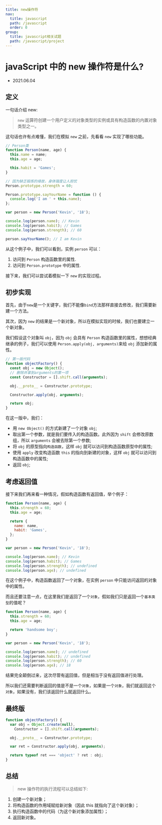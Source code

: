 ```yaml
---
title: new操作符
nav:
  title: javascript
  path: /javascript
  order: 0
group:
  title: javascript相关试题
  path: /javascript/project
---
```


# javaScript 中的 new 操作符是什么?

- 2021.06.04

## 定义

一句话介绍 new:

> `new` 运算符创建一个用户定义的对象类型的实例或具有构造函数的内置对象类型之一。

这句话也许有点难懂，我们在模拟 `new` 之前，先看看 `new` 实现了哪些功能。

```js
// Person类
function Person(name, age) {
  this.name = name;
  this.age = age;

  this.habit = 'Games';
}

// 因为缺乏锻炼的缘故，身体强度让人担忧
Person.prototype.strength = 60;

Person.prototype.sayYourName = function () {
  console.log('I am ' + this.name);
};

var person = new Person('Kevin', '18');

console.log(person.name); // Kevin
console.log(person.habit); // Games
console.log(person.strength); // 60

person.sayYourName(); // I am Kevin
```

从这个例子中，我们可以看到，实例 `person` 可以：

1. 访问到 `Person` 构造函数里的属性.
2. 访问到 `Person.prototype` 中的属性.

接下来，我们可以尝试着模拟一下 `new` 的实现过程。

## 初步实现

首先，由于`new`是一个关键字，我们不能像`bind`方法那样直接去修改，我们需要新建一个方法。

其次，因为 `new` 的结果是一个新对象，所以在模拟实现的时候，我们也要建立一个新对象。

我们假设这个对象叫 `obj`，因为 `obj` 会具有 `Person` 构造函数里的属性，想想经典继承的例子，我们可以使用 `Person.apply(obj, arguments)`来给 `obj` 添加新的属性。

```js
// 第一版代码
function objectFactory() {
  const obj = new Object();
  // 删除并拿到arguments的第一项
  const Constructor = [].shift.call(arguments);

  obj.__proto__ = Constructor.prototype;

  Constructor.apply(obj, arguments);

  return obj;
}
```

在这一版中，我们：

- 用 `new Object()` 的方式新建了一个对象 `obj`;
- 取出第一个参数，就是我们要传入的构造函数。此外因为 `shift` 会修改原数组，所以 `arguments` 会被去除第一个参数;
- 将 `obj` 的原型指向`构造函数`，这样 `obj` 就可以访问到构造函数原型中的属性;
- 使用 `apply` 改变构造函数 `this` 的指向到新建的对象，这样 `obj` 就可以访问到构造函数中的属性;
- 返回 `obj`;

## 考虑返回值

接下来我们再来看一种情况，假如构造函数有返回值，举个例子：

```js
function Person(name, age) {
  this.strength = 60;
  this.age = age;

  return {
    name: name,
    habit: 'Games',
  };
}

var person = new Person('Kevin', '18');

console.log(person.name); // Kevin
console.log(person.habit); // Games
console.log(person.strength); // undefined
console.log(person.age); // undefined
```

在这个例子中，构造函数返回了一个对象，在实例 `person` 中只能访问返回的对象中的属性。

而且还要注意一点，在这里我们是返回了一个`对象`，假如我们只是返回一个`基本类型`的值呢？

```js
function Person(name, age) {
  this.strength = 60;
  this.age = age;

  return 'handsome boy';
}

var person = new Person('Kevin', '18');

console.log(person.name); // undefined
console.log(person.habit); // undefined
console.log(person.strength); // 60
console.log(person.age); // 18
```

结果完全颠倒过来，这次尽管有返回值，但是相当于没有返回值进行处理。

所以我们还需要判断返回的值是不是一个`对象`，如果是一个`对象`，我们就返回这个`对象`，如果没有，我们该返回什么就返回什么。

## 最终版

```js
function objectFactory() {
  var obj = Object.create(null),
    Constructor = [].shift.call(arguments);

  obj.__proto__ = Constructor.prototype;

  var ret = Constructor.apply(obj, arguments);

  return typeof ret === 'object' ? ret : obj;
}
```

## 总结

> new 操作符的执行流程可以总结如下:

1. 创建一个新对象；
2. 将构造函数的作用域赋给新对象（因此 this 就指向了这个新对象）；
3. 执行构造函数中的代码（为这个新对象添加属性）；
4. 返回新对象。
